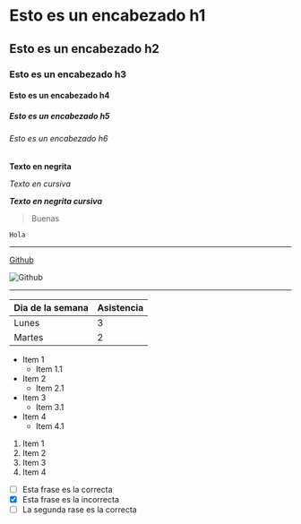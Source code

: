 # Esto es un encabezado h1
## Esto es un encabezado h2
### Esto es un encabezado h3
#### Esto es un encabezado h4
##### Esto es un encabezado h5
###### Esto es un encabezado h6

**Texto en negrita**

*Texto en cursiva*

**_Texto en negrita cursiva_**

> Buenas

`Hola`

---

[Github](www.github.com)

![Github](https://www.lisdatasolutions.com/wp-content/uploads/2022/04/Que-es-y-para-que-sirve-GitHub.jpg)

---

| Dia de la semana | Asistencia |
| ----------- | ----------- |
| Lunes | 3 |
| Martes | 2 |


* Item 1
    * Item 1.1
* Item 2
    * Item 2.1
* Item 3
     * Item 3.1
* Item 4
     * Item 4.1

1. Item 1
3. Item 2
4. Item 3
5. Item 4

- [ ] Esta frase es la correcta
- [x] Esta frase es la incorrecta
- [ ] La segunda rase es la correcta
